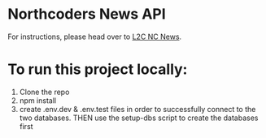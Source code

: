 # Northcoders News API

For instructions, please head over to [L2C NC News](https://l2c.northcoders.com/courses/be/nc-news).

# To run this project locally: 
 1. Clone the repo
 2. npm install
 3. create .env.dev & .env.test files in order to successfully connect to the two databases. THEN use the setup-dbs script to create the databases first

 
 
